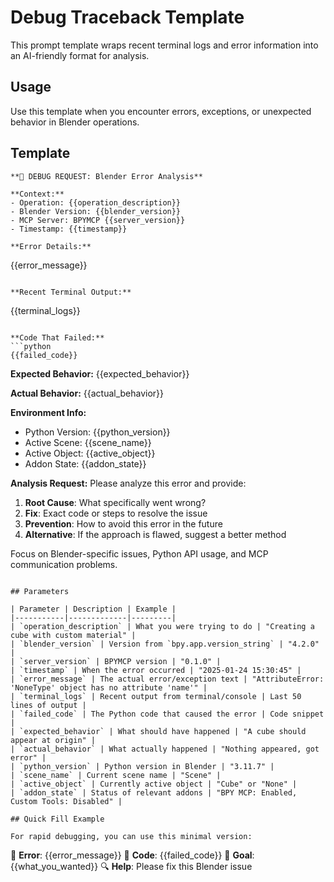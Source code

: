 # Debug Traceback Template

This prompt template wraps recent terminal logs and error information into an AI-friendly format for analysis.

## Usage

Use this template when you encounter errors, exceptions, or unexpected behavior in Blender operations.

## Template

```
**🐛 DEBUG REQUEST: Blender Error Analysis**

**Context:**
- Operation: {{operation_description}}
- Blender Version: {{blender_version}}
- MCP Server: BPYMCP {{server_version}}
- Timestamp: {{timestamp}}

**Error Details:**
```
{{error_message}}
```

**Recent Terminal Output:**
```
{{terminal_logs}}
```

**Code That Failed:**
```python
{{failed_code}}
```

**Expected Behavior:**
{{expected_behavior}}

**Actual Behavior:**
{{actual_behavior}}

**Environment Info:**
- Python Version: {{python_version}}
- Active Scene: {{scene_name}}
- Active Object: {{active_object}}
- Addon State: {{addon_state}}

**Analysis Request:**
Please analyze this error and provide:
1. **Root Cause**: What specifically went wrong?
2. **Fix**: Exact code or steps to resolve the issue
3. **Prevention**: How to avoid this error in the future
4. **Alternative**: If the approach is flawed, suggest a better method

Focus on Blender-specific issues, Python API usage, and MCP communication problems.
```

## Parameters

| Parameter | Description | Example |
|-----------|-------------|---------|
| `operation_description` | What you were trying to do | "Creating a cube with custom material" |
| `blender_version` | Version from `bpy.app.version_string` | "4.2.0" |
| `server_version` | BPYMCP version | "0.1.0" |
| `timestamp` | When the error occurred | "2025-01-24 15:30:45" |
| `error_message` | The actual error/exception text | "AttributeError: 'NoneType' object has no attribute 'name'" |
| `terminal_logs` | Recent output from terminal/console | Last 50 lines of output |
| `failed_code` | The Python code that caused the error | Code snippet |
| `expected_behavior` | What should have happened | "A cube should appear at origin" |
| `actual_behavior` | What actually happened | "Nothing appeared, got error" |
| `python_version` | Python version in Blender | "3.11.7" |
| `scene_name` | Current scene name | "Scene" |
| `active_object` | Currently active object | "Cube" or "None" |
| `addon_state` | Status of relevant addons | "BPY MCP: Enabled, Custom Tools: Disabled" |

## Quick Fill Example

For rapid debugging, you can use this minimal version:

```
🐛 **Error**: {{error_message}}
📝 **Code**: {{failed_code}}
🎯 **Goal**: {{what_you_wanted}}
🔍 **Help**: Please fix this Blender issue
```

